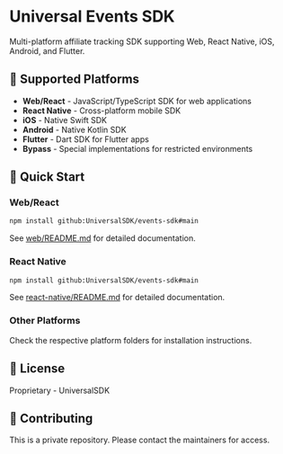 # Universal Events SDK

Multi-platform affiliate tracking SDK supporting Web, React Native, iOS, Android, and Flutter.

## 📱 Supported Platforms

- **Web/React** - JavaScript/TypeScript SDK for web applications
- **React Native** - Cross-platform mobile SDK
- **iOS** - Native Swift SDK
- **Android** - Native Kotlin SDK  
- **Flutter** - Dart SDK for Flutter apps
- **Bypass** - Special implementations for restricted environments

## 🚀 Quick Start

### Web/React
```bash
npm install github:UniversalSDK/events-sdk#main
```

See [web/README.md](web/README.md) for detailed documentation.

### React Native
```bash
npm install github:UniversalSDK/events-sdk#main
```

See [react-native/README.md](react-native/README.md) for detailed documentation.

### Other Platforms
Check the respective platform folders for installation instructions.

## 📄 License

Proprietary - UniversalSDK

## 🤝 Contributing

This is a private repository. Please contact the maintainers for access.